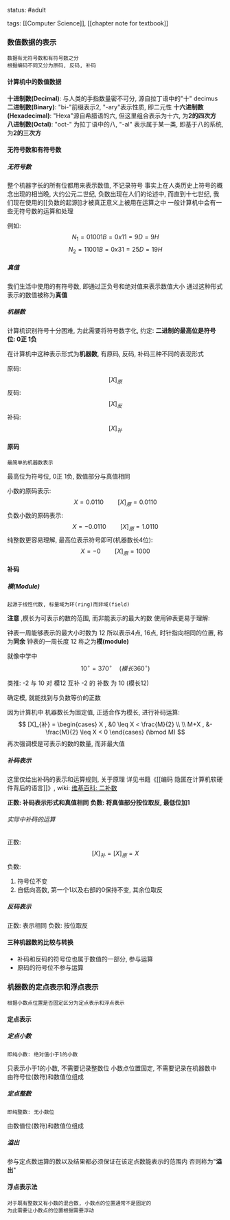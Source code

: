 status: #adult

tags: [[Computer Science]], [[chapter note for textbook]]

### 数值数据的表示
	数据有无符号数和有符号数之分
	根据编码不同又分为原码, 反码, 补码

#### 计算机中的数值数据
**十进制数(Decimal)**: 与人类的手指数量密不可分, 源自拉丁语中的"十" decimus
**二进制数(Binary)**: "bi-"前缀表示2, "-ary"表示性质, 即二元性
**十六进制数(Hexadecimal)**: "Hexa"源自希腊语的六, 但这里组合表示为十六, 为**2的四次方**
**八进制数(Octal)**: "oct-" 为拉丁语中的八, "-al" 表示属于某一类, 即基于八的系统, 为**2的三次方**

#### 无符号数和有符号数
##### 无符号数
整个机器字长的所有位都用来表示数值, 不记录符号
事实上在人类历史上符号的概念出现的相当晚, 大约公元二世纪, 负数出现在人们的论述中, 而直到十七世纪, 我们现在使用的[[负数的起源]]才被真正意义上被用在运算之中
一般计算机中会有一些无符号数的运算和处理

例如: $$ N_{1} = 01001B = 0x11 = 9D = 9H $$
$$ N_{2} = 11001B = 0x31 = 25D = 19H $$
##### 真值
我们生活中使用的有符号数, 即通过正负号和绝对值来表示数值大小
通过这种形式表示的数值被称为**真值**

##### 机器数
计算机识别符号十分困难, 为此需要将符号数字化, 约定:
**二进制的最高位是符号位: 0正  1负**

在计算机中这种表示形式为**机器数**, 有原码, 反码, 补码三种不同的表现形式

原码: $$[X]_{原}$$
反码: $$[X]_{反}$$
补码:  $$[X]_{补}$$

#### 原码
	最简单的机器数表示
最高位为符号位, 0正 1负, 数值部分与真值相同

小数的原码表示: $$ X = 0.0110 \quad\quad [X]_{原} = 0.0110$$
负数小数的原码表示: $$ X = -0.0110 \quad\quad [X]_{原} = 1.0110$$
纯整数更容易理解, 最高位表示符号即可(机器数长4位): $$X = -0 \quad\quad [X]_{原} = 1000$$
#### 补码
##### 模(Module)
	起源于线性代数, 标量域为环(ring)而非域(field)
**注意** ,模长为可表示的数的范围, 而非能表示的最大的数
使用钟表更易于理解:

钟表一周能够表示的最大小时数为 12
所以表示4点, 16点, 时针指向相同的位置, 称为**同余**
钟表的一周长度 12 称之为**模(module)**

就像中学中 $$ 10^\circ = 370^\circ \quad (模长360^\circ)$$

类推: 
-2 与 10 对 模12 互补
-2 的 补数 为 10 (模长12)

确定模, 就能找到与负数等价的正数


因为计算机中 机器数长为固定值, 正适合作为模长, 进行补码运算:
$$
[X]_{补} = \begin{cases} 
X , &0 \leq X < \frac{M}{2}  \\ \\
M+X , &-\frac{M}{2} \leq X < 0
\end{cases} (\bmod M) $$
再次强调模是可表示的数的数量, 而非最大值
##### 补码表示
这里仅给出补码的表示和运算规则, 关于原理
详见书籍《[[编码 隐匿在计算机软硬件背后的语言]]》, wiki: [维基百科: 二补数](https://zh.wikipedia.org/wiki/%E4%BA%8C%E8%A3%9C%E6%95%B8)

**正数: 补码表示形式和真值相同**
**负数: 将真值部分按位取反, 最低位加1**

###### 实际中补码的运算
正数: $$[X]_{补} = [X]_{原}=X$$
负数: 
 1. 符号位不变
 2. 自低向高数, 第一个1以及右部的0保持不变, 其余位取反

##### 反码表示
正数: 表示相同
负数: 按位取反

#### 三种机器数的比较与转换

 - 补码和反码的符号位也属于数值的一部分, 参与运算
 - 原码的符号位不参与运算

### 机器数的定点表示和浮点表示
	根据小数点位置是否固定区分为定点表示和浮点表示
#### 定点表示
##### 定点小数
	即纯小数: 绝对值小于1的小数
只表示小于1的小数, 不需要记录整数位
小数点位置固定, 不需要记录在机器数中
由符号位(数符)和数值位组成
##### 定点整数
	即纯整数: 无小数位
由数值位(数符)和数值位组成

##### 溢出
参与定点数运算的数以及结果都必须保证在该定点数能表示的范围内
否则称为"**溢出**"

#### 浮点表示法
	对于既有整数又有小数的混合数, 小数点的位置通常不是固定的
	为此需要让小数点的位置根据需要浮动
